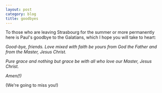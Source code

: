 ```yaml
---
layout: post
category: blog
title: goodbyes
---
```


To those who are leaving Strasbourg for the summer or more permanently here is Paul's goodbye to the Galatians, which I hope you will take to heart:

*Good-bye, friends. Love mixed with faith be yours from God the Father and from the Master, Jesus Christ.*

*Pure grace and nothing but grace be with all who love our Master, Jesus Christ.*

*Amen(!)*

(We're going to miss you!)